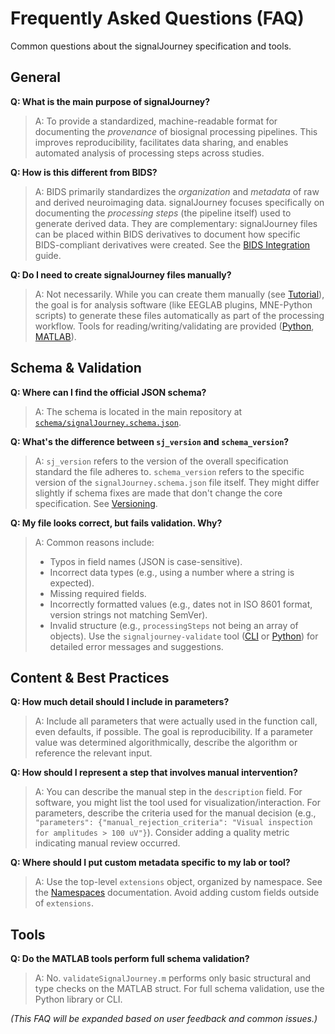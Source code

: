 # Frequently Asked Questions (FAQ)

Common questions about the signalJourney specification and tools.

## General

**Q: What is the main purpose of signalJourney?**

> A: To provide a standardized, machine-readable format for documenting the *provenance* of biosignal processing pipelines. This improves reproducibility, facilitates data sharing, and enables automated analysis of processing steps across studies.

**Q: How is this different from BIDS?**

> A: BIDS primarily standardizes the *organization* and *metadata* of raw and derived neuroimaging data. signalJourney focuses specifically on documenting the *processing steps* (the pipeline itself) used to generate derived data. They are complementary: signalJourney files can be placed within BIDS derivatives to document how specific BIDS-compliant derivatives were created. See the [BIDS Integration](./bids.md) guide.

**Q: Do I need to create signalJourney files manually?**

> A: Not necessarily. While you can create them manually (see [Tutorial](./tutorials/creating_manual.md)), the goal is for analysis software (like EEGLAB plugins, MNE-Python scripts) to generate these files automatically as part of the processing workflow. Tools for reading/writing/validating are provided ([Python](./guides/validator_python.md), [MATLAB](./guides/tools_matlab.md)).

## Schema & Validation

**Q: Where can I find the official JSON schema?**

> A: The schema is located in the main repository at [`schema/signalJourney.schema.json`](https://github.com/signal-journey/specification/blob/main/schema/signalJourney.schema.json).

**Q: What's the difference between `sj_version` and `schema_version`?**

> A: `sj_version` refers to the version of the overall specification standard the file adheres to. `schema_version` refers to the specific version of the `signalJourney.schema.json` file itself. They might differ slightly if schema fixes are made that don't change the core specification. See [Versioning](./specification/versioning.md).

**Q: My file looks correct, but fails validation. Why?**

> A: Common reasons include:
> *   Typos in field names (JSON is case-sensitive).
> *   Incorrect data types (e.g., using a number where a string is expected).
> *   Missing required fields.
> *   Incorrectly formatted values (e.g., dates not in ISO 8601 format, version strings not matching SemVer).
> *   Invalid structure (e.g., `processingSteps` not being an array of objects).
> Use the `signaljourney-validate` tool ([CLI](./guides/validator_cli.md) or [Python](./guides/validator_python.md)) for detailed error messages and suggestions.

## Content & Best Practices

**Q: How much detail should I include in parameters?**

> A: Include all parameters that were actually used in the function call, even defaults, if possible. The goal is reproducibility. If a parameter value was determined algorithmically, describe the algorithm or reference the relevant input.

**Q: How should I represent a step that involves manual intervention?**

> A: You can describe the manual step in the `description` field. For software, you might list the tool used for visualization/interaction. For parameters, describe the criteria used for the manual decision (e.g., `"parameters": {"manual_rejection_criteria": "Visual inspection for amplitudes > 100 uV"}`). Consider adding a quality metric indicating manual review occurred.

**Q: Where should I put custom metadata specific to my lab or tool?**

> A: Use the top-level `extensions` object, organized by namespace. See the [Namespaces](./specification/namespaces.md) documentation. Avoid adding custom fields outside of `extensions`.

## Tools

**Q: Do the MATLAB tools perform full schema validation?**

> A: No. `validateSignalJourney.m` performs only basic structural and type checks on the MATLAB struct. For full schema validation, use the Python library or CLI.

*(This FAQ will be expanded based on user feedback and common issues.)* 